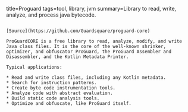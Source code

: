 title=Proguard
tags=tool, library, jvm
summary=Library to read, write, analyze, and process java bytecode.
~~~~~~

[Source](https://github.com/Guardsquare/proguard-core)

ProGuardCORE is a free library to read, analyze, modify, and write Java class files. It is the core of the well-known shrinker, optimizer, and obfuscator ProGuard, the ProGuard Assembler and Disassembler, and the Kotlin Metadata Printer.

Typical applications:

* Read and write class files, including any Kotlin metadata.
* Search for instruction patterns.
* Create byte code instrumentation tools.
* Analyze code with abstract evaluation.
* Build static code analysis tools.
* Optimize and obfuscate, like ProGuard itself.



